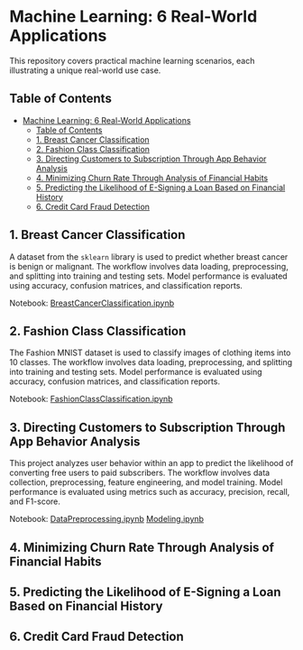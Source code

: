 # Machine Learning: 6 Real-World Applications

This repository covers practical machine learning scenarios, each illustrating a unique real-world use case.

## Table of Contents

- [Machine Learning: 6 Real-World Applications](#machine-learning-6-real-world-applications)
  - [Table of Contents](#table-of-contents)
  - [1. Breast Cancer Classification](#1-breast-cancer-classification)
  - [2. Fashion Class Classification](#2-fashion-class-classification)
  - [3. Directing Customers to Subscription Through App Behavior Analysis](#3-directing-customers-to-subscription-through-app-behavior-analysis)
  - [4. Minimizing Churn Rate Through Analysis of Financial Habits](#4-minimizing-churn-rate-through-analysis-of-financial-habits)
  - [5. Predicting the Likelihood of E-Signing a Loan Based on Financial History](#5-predicting-the-likelihood-of-e-signing-a-loan-based-on-financial-history)
  - [6. Credit Card Fraud Detection](#6-credit-card-fraud-detection)

## 1. Breast Cancer Classification

A dataset from the `sklearn` library is used to predict whether breast cancer is benign or malignant. The workflow involves data loading, preprocessing, and splitting into training and testing sets. Model performance is evaluated using accuracy, confusion matrices, and classification reports.

Notebook:
[BreastCancerClassification.ipynb](./BreastCancerClassification/BreastCancerClassification.ipynb)

## 2. Fashion Class Classification

The Fashion MNIST dataset is used to classify images of clothing items into 10 classes. The workflow involves data loading, preprocessing, and splitting into training and testing sets. Model performance is evaluated using accuracy, confusion matrices, and classification reports.

Notebook:
[FashionClassClassification.ipynb](./FashionClassClassification/FashionClassClassification.ipynb)

## 3. Directing Customers to Subscription Through App Behavior Analysis

This project analyzes user behavior within an app to predict the likelihood of converting free users to paid subscribers. The workflow involves data collection, preprocessing, feature engineering, and model training. Model performance is evaluated using metrics such as accuracy, precision, recall, and F1-score.

Notebook:
[DataPreprocessing.ipynb](./FinTechCaseStudies/notebooks/01_data_preprocessing.ipynb)
[Modeling.ipynb](./FinTechCaseStudies/notebooks/02_model_training.ipynb)

## 4. Minimizing Churn Rate Through Analysis of Financial Habits



## 5. Predicting the Likelihood of E-Signing a Loan Based on Financial History



## 6. Credit Card Fraud Detection


